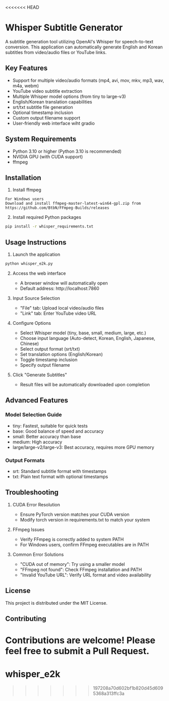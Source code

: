 <<<<<<< HEAD
# Whisper Subtitle Generator

A subtitle generation tool utilizing OpenAI's Whisper for speech-to-text conversion. This application can automatically generate English and Korean subtitles from video/audio files or YouTube links.

## Key Features

- Support for multiple video/audio formats (mp4, avi, mov, mkv, mp3, wav, m4a, webm)
- YouTube video subtitle extraction
- Multiple Whisper model options (from tiny to large-v3)
- English/Korean translation capabilities
- srt/txt subtitle file generation
- Optional timestamp inclusion
- Custom output filename support
- User-friendly web interface wiht gradio

## System Requirements

- Python 3.10 or higher (Python 3.10 is recommended)
- NVIDIA GPU (with CUDA support)
- ffmpeg

## Installation

1. Install ffmpeg 
```
For Windows users
Download and install ffmpeg-master-latest-win64-gpl.zip from https://github.com/BtbN/FFmpeg-Builds/releases
```

2. Install required Python packages
```bash
pip install -r whisper_requirements.txt
```

## Usage Instructions

1. Launch the application
```bash
python whisper_e2k.py
```

2. Access the web interface
   - A browser window will automatically open
   - Default address: http://localhost:7860

3. Input Source Selection
   - "File" tab: Upload local video/audio files
   - "Link" tab: Enter YouTube video URL

4. Configure Options
   - Select Whisper model (tiny, base, small, medium, large, etc.)
   - Choose input language (Auto-detect, Korean, English, Japanese, Chinese)
   - Select output format (srt/txt)
   - Set translation options (English/Korean)
   - Toggle timestamp inclusion
   - Specify output filename

5. Click "Generate Subtitles"
   - Result files will be automatically downloaded upon completion

## Advanced Features

### Model Selection Guide
- tiny: Fastest, suitable for quick tests
- base: Good balance of speed and accuracy
- small: Better accuracy than base
- medium: High accuracy
- large/large-v2/large-v3: Best accuracy, requires more GPU memory

### Output Formats
- srt: Standard subtitle format with timestamps
- txt: Plain text format with optional timestamps

## Troubleshooting

1. CUDA Error Resolution
   - Ensure PyTorch version matches your CUDA version
   - Modify torch version in requirements.txt to match your system

2. FFmpeg Issues
   - Verify FFmpeg is correctly added to system PATH
   - For Windows users, confirm FFmpeg executables are in PATH

3. Common Error Solutions
   - "CUDA out of memory": Try using a smaller model
   - "FFmpeg not found": Check FFmpeg installation and PATH
   - "Invalid YouTube URL": Verify URL format and video availability


## License

This project is distributed under the MIT License.

## Contributing

Contributions are welcome! Please feel free to submit a Pull Request.
=======
# whisper_e2k
>>>>>>> 197208a70d602bf1b820d45d6095368a313ffc3a
